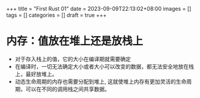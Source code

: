 +++
title = "First Rust 01"
date = 2023-09-09T22:13:02+08:00
images = []
tags = []
categories = []
draft = true
+++

# 内存：值放在堆上还是放栈上
* 对于存入栈上的值，它的大小在编译期就需要确定
* 在编译时，一切无法确定大小或者大小可以改变的数据，都无法安全地放在栈上，最好放堆上。
* 动态生命周期的内存也需要分配到堆上, 这就使堆上内存有更加灵活的生命周期，可以在不同的调用栈之间共享数据。

